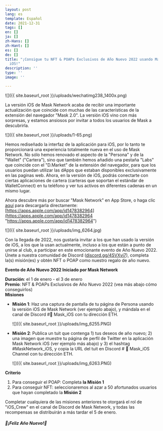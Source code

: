 ```yaml
---
layout: post
lang: es
template: Español
date: 2021-12-31
tags: []
en: []
ja: []
zh-Hans: []
zh-Hant: []
es: []
de: []
title: "¡Consigue tu NFT & POAPs Exclusivos de Año Nuevo 2022 usando Mask Network
  iOS!"
description: ''
type: ''
image: ''

---
```

![]({{ site.baseurl_root }}/uploads/wechatimg238_1400x.png)

La versión iOS de Mask Network acaba de recibir una importante actualización que coincide con muchas de las características de la extensión del navegador "Mask 2.0". La versión iOS vino con más sorpresas, y estamos ansiosos por invitar a todos los usuarios de Mask a descubrirla.

![]({{ site.baseurl_root }}/uploads/1-65.png)

Hemos rediseñado la interfaz de la aplicación para iOS, por lo tanto te proporcionará una experiencia totalmente nueva en el uso de Mask Network. No sólo hemos renovado el aspecto de la "Persona" y de la "Wallet" ("Cartera"), sino que también hemos añadido una pestaña "Labs" que coincide con el "D.Market" de la extensión del navegador, para que los usuarios puedan utilizar las dApps que estaban disponibles exclusivamente en las paginas web. Ahora, en la versión de iOS, podrás conectarte con ciertas aplicaciones de cartera (carteras que soportan el estándar de WalletConnect) en tu teléfono y ver tus activos en diferentes cadenas en un mismo lugar.

Ahora descubre más por buscar "Mask Network" en App Store, o haga clic [aquí](https://apps.apple.com/app/id1478382964) para descargarla directamente: [https://apps.apple.com/app/id1478382964](https://apps.apple.com/app/id1478382964 "https://apps.apple.com/app/id1478382964")

![]({{ site.baseurl_root }}/uploads/img_6264.jpg)

Con la llegada de 2022, nos gustaría invitar a los que han usado la versión de iOS, a los que la usan actualmente, incluso a los que están a punto de unirse al club, a participar en este emocionante evento de Año Nuevo 2022. Únete a nuestra comunidad de Discord ([discord.gg/4SVXvj7](https://t.co/FxIFr1QpSv)), completa la(s) misión(es) y obtén NFT o POAP como nuestro regalo de año nuevo.

**Evento de Año Nuevo 2022 Iniciado por Mask Network**

**Duración**: el 1 de enero - el 3 de enero  
**Premio**: NFT & POAPs Exclusivos de Año Nuevo 2022 (vea más abajo cómo conseguirlos)  
**Misiones**

* **Misión 1**: Haz una captura de pantalla de tu página de Persona usando la versión iOS de Mask Network (ver ejemplo abajo), y mándala en el canal de Discord #📱 Mask_iOS con tu dirección ETH.

  ![]({{ site.baseurl_root }}/uploads/img_6255.PNG)
* **Misión 2**: Publica un tuit que contenga 1) tus deseos de año nuevo; 2) una imagen que muestre tu página de perfil de Twitter en la aplicación Mask Network iOS (ver ejemplo más abajo) y 3) el hashtag #MaskNetwork_iOS, y copia la URL del tuit en Discord # 📱 Mask_iOS Channel con tu dirección ETH.

  ![]({{ site.baseurl_root }}/uploads/img_6263.PNG)

**Criterio**

1. Para conseguir el POAP: Completa **la Misión 1**
2. Para conseguir NFT: seleccionaremos al azar a 50 afortunados usuarios que hayan completado la **Misión 2**

Completar cualquiera de las misiones anteriores te otorgará el rol de "iOS_Crew" en el canal de Discord de Mask Network, y todas las recompensas se distribuirán a más tardar el 5 de enero.

#### _🔔¡Feliz Año Nuevo!🍇_